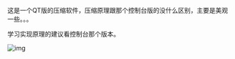 这是一个QT版的压缩软件，压缩原理跟那个控制台版的没什么区别，主要是美观一些。。。

学习实现原理的建议看控制台那个版本。



![img](https://blog-img-1256061645.cos.ap-guangzhou.myqcloud.com/wps5Clblo.jpg)

